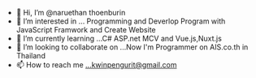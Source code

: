 - 👋 Hi, I’m @naruethan thoenburin
- 👀 I’m interested in ... Programming and Deverlop Program with JavaScript Framwork and Create Website
- 🌱 I’m currently learning ...C# ASP.net MCV and Vue.js,Nuxt.js
- 💞️ I’m looking to collaborate on ...Now I'm Programmer on AIS.co.th in Thailand
- 📫 How to reach me ...kwinpengurit@gmail.com

<!---
naruethan/naruethan is a ✨ special ✨ repository because its `README.md` (this file) appears on your GitHub profile.
You can click the Preview link to take a look at your changes.
--->

